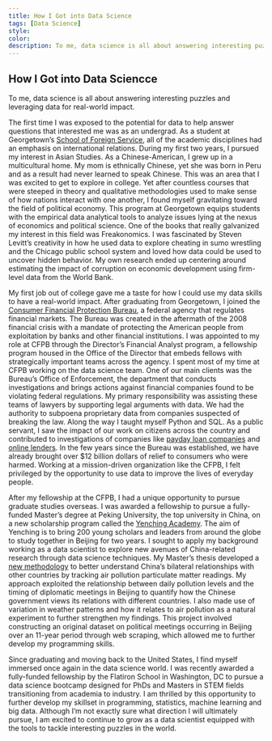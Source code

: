 ```yaml
---
title: How I Got into Data Science
tags: [Data Science]
style: 
color: 
description: To me, data science is all about answering interesting puzzles and leveraging data for real-world impact.
---
```


## How I Got into Data Sciencce

To me, data science is all about answering interesting puzzles and leveraging data for real-world impact.

The first time I was exposed to the potential for data to help answer questions that interested me was as an undergrad. As a student at Georgetown’s [School of Foreign Service](http://sfs.georgetown.edu/), all of the academic disciplines had an emphasis on international relations. During my first two years, I pursued my interest in Asian Studies. As a Chinese-American, I grew up in a multicultural home. My mom is ethnically Chinese, yet she was born in Peru and as a result had never learned to speak Chinese. This was an area that I was excited to get to explore in college. Yet after countless courses that were steeped in theory and qualitative methodologies used to make sense of how nations interact with one another, I found myself gravitating toward the field of political economy. This program at Georgetown equips students with the empirical data analytical tools to analyze issues lying at the nexus of economics and political science. One of the books that really galvanized my interest in this field was Freakonomics. I was fascinated by Steven Levitt’s creativity in how he used data to explore cheating in sumo wrestling and the Chicago public school system and loved how data could be used to uncover hidden behavior. My own research ended up centering around estimating the impact of corruption on economic development using firm-level data from the World Bank.

My first job out of college gave me a taste for how I could use my data skills to have a real-world impact. After graduating from Georgetown, I joined the [Consumer Financial Protection Bureau](https://www.consumerfinance.gov/), a federal agency that regulates financial markets. The Bureau was created in the aftermath of the 2008 financial crisis with a mandate of protecting the American people from exploitation by banks and other financial institutions. I was appointed to my role at CFPB through the Director’s Financial Analyst program, a fellowship program housed in the Office of the Director that embeds fellows with strategically important teams across the agency. I spent most of my time at CFPB working on the data science team. One of our main clients was the Bureau’s Office of Enforcement, the department that conducts investigations and brings actions against financial companies found to be violating federal regulations. My primary responsibility was assisting these teams of lawyers by supporting legal arguments with data. We had the authority to subpoena proprietary data from companies suspected of breaking the law. Along the way I taught myself Python and SQL. As a public servant, I saw the impact of our work on citizens across the country and contributed to investigations of companies like [payday loan companies](https://www.propublica.org/article/consumer-financial-protection-bureau-drops-investigation-of-high-cost-lender) and [online lenders](https://www.consumerfinance.gov/about-us/newsroom/cfpb-sues-four-online-lenders-collecting-debts-consumers-did-not-legally-owe/). In the few years since the Bureau was established, we have already brought over $12 billion dollars of relief to consumers who were harmed. Working at a mission-driven organization like the CFPB, I felt privileged by the opportunity to use data to improve the lives of everyday people.

After my fellowship at the CFPB, I had a unique opportunity to pursue graduate studies overseas. I was awarded a fellowship to pursue a fully-funded Master’s degree at Peking University, the top university in China, on a new scholarship program called the [Yenching Academy](https://yenchingacademy.pku.edu.cn/). The aim of Yenching is to bring 200 young scholars and leaders from around the globe to study together in Beijing for two years. I sought to apply my background working as a data scientist to explore new avenues of China-related research through data science techniques. My Master’s thesis developed a [new methodology](https://github.com/yontartu/wuran) to better understand China’s bilateral relationships with other countries by tracking air pollution particulate matter readings. My approach exploited the relationship between daily pollution levels and the timing of diplomatic meetings in Beijing to quantify how the Chinese government views its relations with different countries. I also made use of variation in weather patterns and how it relates to air pollution as a natural experiment to further strengthen my findings. This project involved constructing an original dataset on political meetings occurring in Beijing over an 11-year period through web scraping, which allowed me to further develop my programming skills.

Since graduating and moving back to the United States, I find myself immersed once again in the data science world. I was recently awarded a fully-funded fellowship by the Flatiron School in Washington, DC to pursue a data science bootcamp designed for PhDs and Masters in STEM fields transitioning from academia to industry. I am thrilled by this opportunity to further develop my skillset in programming, statistics, machine learning and big data. Although I’m not exactly sure what direction I will ultimately pursue, I am excited to continue to grow as a data scientist equipped with the tools to tackle interesting puzzles in the world.

